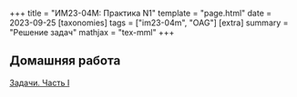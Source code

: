 +++
title = "ИМ23-04М: Практика N1"
template = "page.html"
date = 2023-09-25
[taxonomies]
tags = ["im23-04m", "OAG"]
[extra]
summary = "Решение задач"
mathjax = "tex-mml"
+++

<!-- more -->

## Домашняя работа

[Задачи. Часть I](/2023_09_25_Assignment_1.pdf)